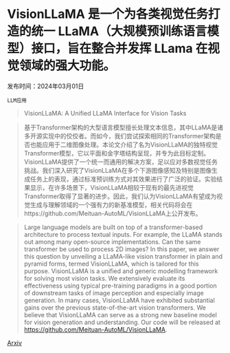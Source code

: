 # VisionLLaMA 是一个为各类视觉任务打造的统一 LLaMA（大规模预训练语言模型）接口，旨在整合并发挥 LLama 在视觉领域的强大功能。

发布时间：2024年03月01日

`LLM应用`

> VisionLLaMA: A Unified LLaMA Interface for Vision Tasks

> 基于Transformer架构的大型语言模型擅长处理文本信息，其中LLaMA是诸多开源实现中的佼佼者。而如今，我们尝试探索相同的Transformer架构是否也能应用于二维图像处理。本论文介绍了名为VisionLLaMA的独特视觉Transformer模型，它以平面和金字塔结构呈现，并专为此目标定制。VisionLLaMA提供了一个统一而通用的解决方案，足以应对多数视觉任务挑战。我们深入研究了VisionLLaMA在多个下游图像感知及特别是图像生成任务上的表现，通过标准预训练方式对其效果进行了广泛的验证。实验结果显示，在许多场景下，VisionLLaMA相较于现有的最先进视觉Transformer取得了显著的进步。因此，我们认为VisionLLaMA有望成为视觉生成与理解领域的一个强有力的新基准模型，相关代码将会在https://github.com/Meituan-AutoML/VisionLLaMA上公开发布。

> Large language models are built on top of a transformer-based architecture to process textual inputs. For example, the LLaMA stands out among many open-source implementations. Can the same transformer be used to process 2D images? In this paper, we answer this question by unveiling a LLaMA-like vision transformer in plain and pyramid forms, termed VisionLLaMA, which is tailored for this purpose. VisionLLaMA is a unified and generic modelling framework for solving most vision tasks. We extensively evaluate its effectiveness using typical pre-training paradigms in a good portion of downstream tasks of image perception and especially image generation. In many cases, VisionLLaMA have exhibited substantial gains over the previous state-of-the-art vision transformers. We believe that VisionLLaMA can serve as a strong new baseline model for vision generation and understanding. Our code will be released at https://github.com/Meituan-AutoML/VisionLLaMA.

[Arxiv](https://arxiv.org/abs/2403.00522)